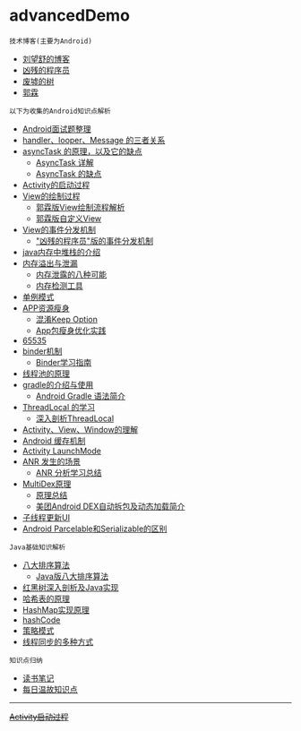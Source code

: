 # advancedDemo

```
技术博客(主要为Android)
```
- [刘望舒的博客](http://liuwangshu.cn/)
- [凶残的程序员](http://blog.csdn.net/qian520ao)
- [废墟的树](http://blog.csdn.net/feiduclear_up)
- [郭霖](http://blog.csdn.net/guolin_blog)

```
以下为收集的Android知识点解析
```
- [Android面试题整理](http://www.androidchina.net/7953.html)
- [handler、looper、Message 的三者关系](http://blog.csdn.net/lmj623565791/article/details/38377229)
- [asyncTask 的原理，以及它的缺点](http://weishu.me/2016/01/18/dive-into-asynctask/)
    - [AsyncTask 详解](http://blog.csdn.net/guolin_blog/article/details/11711405)
    - [AsyncTask 的缺点](/studyNote/android/AsyncTask.md)
- [Activity的启动过程](http://blog.csdn.net/qian520ao/article/details/78156214)
- [View的绘制过程](http://www.jianshu.com/p/5a71014e7b1b)
    - [郭霖版View绘制流程解析](http://blog.csdn.net/guolin_blog/article/details/16330267)
    - [郭霖版自定义View](http://blog.csdn.net/guolin_blog/article/details/17357967)
- [View的事件分发机制](http://www.jianshu.com/p/e99b5e8bd67b?utm_campaign=maleskine&utm_content=note&utm_medium=pc_all_hots&utm_source=recommendation)
    - ["凶残的程序员"版的事件分发机制](http://blog.csdn.net/qian520ao/article/details/77429593)
- [java内存中堆栈的介绍](http://www.jianshu.com/p/bf159a9c391a)
- [内存溢出与泄漏](http://www.jianshu.com/p/bf159a9c391a)
    - [内存泄露的八种可能](https://www.jianshu.com/p/ac00e370f83d?hmsr=toutiao.io&utm_medium=toutiao.io&utm_source=toutiao.io)
    - [内存检测工具](https://github.com/square/leakcanary)
- [单例模式](http://wuchong.me/blog/2014/08/28/how-to-correctly-write-singleton-pattern/)
- [APP资源瘦身](https://developer.android.com/studio/build/shrink-code.html)
    - [混淆Keep Option](https://www.guardsquare.com/en/proguard/manual/usage#keepoptions)
    - [App包瘦身优化实践](https://tech.meituan.com/android-shrink-overall-solution.html)
- [65535](https://developer.android.com/studio/build/multidex.html)
- [binder机制](http://blog.csdn.net/qian520ao/article/details/78089877)
    - [Binder学习指南](http://weishu.me/2016/01/12/binder-index-for-newer/)
- [线程池的原理](http://www.jianshu.com/p/3da543063b8c)
- [gradle的介绍与使用](http://www.jianshu.com/p/9df3c3b6067a)
    - [Android Gradle 语法简介](http://blog.csdn.net/wangbaochu/article/details/51177672)
- [ThreadLocal 的学习](https://blog.piasy.com/2017/01/13/Android-Basics-ThreadLocal-HashMap/)
    - [深入剖析ThreadLocal](http://www.importnew.com/17849.html)
- [Activity、View、Window的理解](http://www.jianshu.com/p/5297e307a688)
- [Android 缓存机制](/studyNote/android/AndroidCachingStrategy.md)
- [Activity LaunchMode](/studyNote/android/launchMode.md)
- [ANR 发生的场景](/studyNote/android/ANR.md)
    - [ANR 分析学习总结](https://www.jianshu.com/p/f14e89641109)
- [MultiDex原理](https://zhuanlan.zhihu.com/p/24305296)
    - [原理总结](/studyNote/android/multiDex.md)
    - [美团Android DEX自动拆包及动态加载简介](https://tech.meituan.com/mt-android-auto-split-dex.html)
- [子线程更新UI](/studyNote/android/updateMainUI.md)
- [Android Parcelable和Serializable的区别](studyNote/android/differForParceAndSerialize.md)

```
Java基础知识解析
```
- [八大排序算法](http://blog.csdn.net/hguisu/article/details/7776068/)
    - [Java版八大排序算法](http://blog.csdn.net/happy_wu/article/details/51841244)
- [红黑树深入剖析及Java实现](https://tech.meituan.com/redblack-tree.html)
- [哈希表的原理](http://blog.csdn.net/duan19920101/article/details/51579136)
- [HashMap实现原理](https://mp.weixin.qq.com/s?__biz=MzI5ODI5NDkxMw==&mid=2247486298&idx=1&sn=a30790acd0543ce4569a52c3e3a5fe80&chksm=eca940b4dbdec9a2b0e65415c98d5dbb56c9c1587362c3f31007be964bfade21cb93f0503db5&mpshare=1&scene=1&srcid=0104MQGjUmTi9iB2TzfHGD3B&key=8c29d006290c3bc3ccc4c6de4d9ef0c10249c9e7b3cd02960c843d14ecf8c382bc8c2b2c419f1813eb54f0be6481eab589c2f42cb24fef9c8b9011bc2702b454e24c0d7bc4afbf9768ade57a7e3b2310&ascene=0&uin=MTk2MjYzOTIw&devicetype=iMac+Macmini7%2C1+OSX+OSX+10.12.1+build(16B2555)&version=12020810&nettype=WIFI&lang=zh_CN&fontScale=100&pass_ticket=BoAZZpluZUiHZSsa2k8xL6c%2FFy9ZNp3t%2FZ7PqmQMrjM%3D)
- [hashCode](/studyNote/android/hashTable.md)
- [策略模式](/studyNote/designPatterns/strategyPatterns.md)
- [线程同步的多种方式](https://www.cnblogs.com/XHJT/p/3897440.html)

```
知识点归纳
```

- [读书笔记](/studyNote/android/study_note.txt)
- [每日温故知识点](/studyNote/everyDayStudyList.md)

---
~~[Activity启动过程](/studyNote/android/activityLaunchProcess.md)~~

